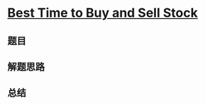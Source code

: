 # [Best Time to Buy and Sell Stock](https://leetcode.com/problems/best-time-to-buy-and-sell-stock/)

## 题目


## 解题思路


## 总结


